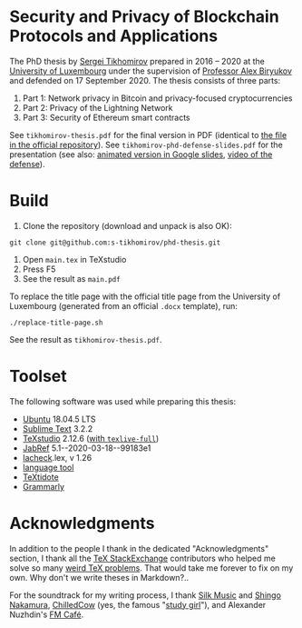# Security and Privacy of Blockchain Protocols and Applications

The PhD thesis by [Sergei Tikhomirov](https://s-tikhomirov.github.io/about/) prepared in 2016 – 2020 at the [University of Luxembourg](https://wwwen.uni.lu/) under the supervision of [Professor Alex Biryukov](https://www.cryptolux.org/index.php/Alex_Biryukov) and defended on 17 September 2020. The thesis consists of three parts:

1. Part 1: Network privacy in Bitcoin and privacy-focused cryptocurrencies
1. Part 2: Privacy of the Lightning Network
1. Part 3: Security of Ethereum smart contracts

See `tikhomirov-thesis.pdf` for the final version in PDF (identical to [the file in the official repository](http://hdl.handle.net/10993/44424)). See `tikhomirov-phd-defense-slides.pdf` for the presentation (see also: [animated version in Google slides](https://docs.google.com/presentation/d/1olqh-w25ONJcn069Zedm0_n-4A8jm-zJXdUd7DCGNaY/edit?usp=sharing), [video of the defense](https://youtu.be/Rf5r8hyZJnQ)).


# Build

1. Clone the repository (download and unpack is also OK):
```
git clone git@github.com:s-tikhomirov/phd-thesis.git
```
1. Open `main.tex` in TeXstudio
1. Press F5
1. See the result as `main.pdf`

To replace the title page with the official title page from the University of Luxembourg (generated from an official `.docx` template), run:

`./replace-title-page.sh`

See the result as `tikhomirov-thesis.pdf`.


# Toolset

The following software was used while preparing this thesis:

* [Ubuntu](https://ubuntu.com/) 18.04.5 LTS
* [Sublime Text](https://www.sublimetext.com/) 3.2.2
* [TeXstudio](https://www.texstudio.org/) 2.12.6 ([with `texlive-full`](https://tex.stackexchange.com/a/312867/142924))
* [JabRef](https://www.jabref.org/) 5.1--2020-03-18--99183e1
* [lacheck](https://ctan.org/pkg/lacheck?lang=en).lex, v 1.26
* [language tool](https://tex.stackexchange.com/q/155148/142924)
* [TeXtidote](https://github.com/sylvainhalle/textidote)
* [Grammarly](https://www.grammarly.com/)


# Acknowledgments

In addition to the people I thank in the dedicated "Acknowledgments" section, I thank all the [TeX StackExchange](https://tex.stackexchange.com/) contributors who helped me solve so many [weird TeX problems](https://tex.stackexchange.com/q/537928/142924).
That would take me forever to fix on my own.
Why don't we write theses in Markdown?..

For the soundtrack for my writing process, I thank [Silk Music](https://www.youtube.com/watch?v=WsDyRAPFBC8) and [Shingo Nakamura](https://www.youtube.com/watch?v=WYp9Eo9T3BA), [ChilledCow](https://www.youtube.com/watch?v=5qap5aO4i9A) (yes, the famous "[study girl](https://knowyourmeme.com/memes/study-girl)"), and Alexander Nuzhdin's [FM Café](https://fmcafe.online/).
